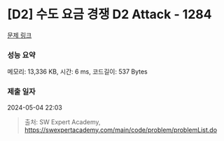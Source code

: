 # [D2] 수도 요금 경쟁 D2 Attack - 1284 

[문제 링크](https://swexpertacademy.com/main/code/problem/problemDetail.do?contestProbId=AV189xUaI8UCFAZN) 

### 성능 요약

메모리: 13,336 KB, 시간: 6 ms, 코드길이: 537 Bytes

### 제출 일자

2024-05-04 22:03



> 출처: SW Expert Academy, https://swexpertacademy.com/main/code/problem/problemList.do